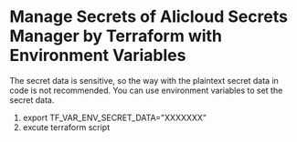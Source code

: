 # Manage Secrets of Alicloud Secrets Manager by Terraform with Environment Variables

The secret data is sensitive, so the way with the plaintext secret data in code is not recommended. You can use environment variables to set the secret data.

1. export TF_VAR_ENV_SECRET_DATA="XXXXXXX"
2. excute terraform script